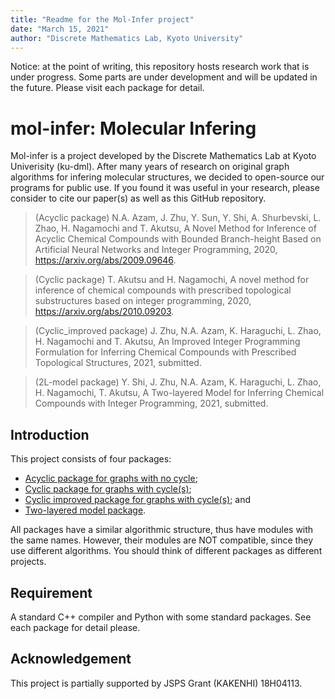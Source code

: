 ```yaml
---
title: "Readme for the Mol-Infer project"
date: "March 15, 2021"
author: "Discrete Mathematics Lab, Kyoto University"
---
```


Notice: at the point of writing, this repository hosts research work that is under progress.
Some parts are under development and will be updated in the future.
Please visit each package for detail.

# mol-infer: Molecular Infering

Mol-infer is a project developed by the Discrete Mathematics Lab at Kyoto Univerisity (ku-dml).
After many years of research on original graph algorithms for infering molecular structures,
we decided to open-source our programs for public use.
If you found it was useful in your research, please consider to cite our paper(s) as well as this GitHub repository.

> (Acyclic package) N.A. Azam, J. Zhu, Y. Sun, Y. Shi, A. Shurbevski, L. Zhao, H. Nagamochi and T. Akutsu, A Novel Method for Inference of Acyclic Chemical Compounds with Bounded Branch-height Based on Artificial Neural Networks and Integer Programming, 2020, https://arxiv.org/abs/2009.09646.

> (Cyclic package) T. Akutsu and H. Nagamochi, A novel method for inference of chemical compounds with prescribed topological substructures based on integer programming, 2020, https://arxiv.org/abs/2010.09203.

> (Cyclic_improved package) J. Zhu, N.A. Azam, K. Haraguchi, L. Zhao, H. Nagamochi and T. Akutsu, An Improved Integer Programming Formulation for Inferring Chemical Compounds with Prescribed Topological Structures, 2021, submitted.

> (2L-model package) Y. Shi, J. Zhu, N.A. Azam, K. Haraguchi, L. Zhao, H. Nagamochi, T. Akutsu, A Two-layered Model for Inferring Chemical Compounds with Integer Programming, 2021, submitted.

## Introduction

This project consists of four packages:
+ [Acyclic package for graphs with no cycle](Acyclic/);
+ [Cyclic package for graphs with cycle(s)](Cyclic/);
+ [Cyclic improved package for graphs with cycle(s)](Cyclic_improved/); and
+ [Two-layered model package](2L-model/).

All packages have a similar algorithmic structure, thus have modules with the same names.
However, their modules are NOT compatible, since they use different algorithms.
You should think of different packages as different projects.

## Requirement

A standard C++ compiler and Python with some standard packages. See each package for detail please.

## Acknowledgement

This project is partially supported by JSPS Grant (KAKENHI) 18H04113.
